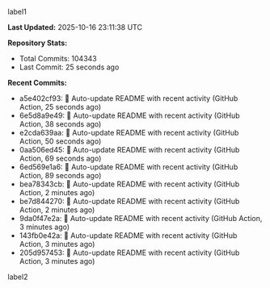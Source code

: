 
label1 
<!-- ACTIVITY_START -->
**Last Updated:** 2025-10-16 23:11:38 UTC

**Repository Stats:**
- Total Commits: 104343
- Last Commit: 25 seconds ago

**Recent Commits:**
- a5e402cf93: 🤖 Auto-update README with recent activity (GitHub Action, 25 seconds ago)
- 6e5d8a9e49: 🤖 Auto-update README with recent activity (GitHub Action, 38 seconds ago)
- e2cda639aa: 🤖 Auto-update README with recent activity (GitHub Action, 50 seconds ago)
- 0aa506ed45: 🤖 Auto-update README with recent activity (GitHub Action, 69 seconds ago)
- 6ed569e1a6: 🤖 Auto-update README with recent activity (GitHub Action, 89 seconds ago)
- bea78343cb: 🤖 Auto-update README with recent activity (GitHub Action, 2 minutes ago)
- be7d844270: 🤖 Auto-update README with recent activity (GitHub Action, 2 minutes ago)
- 9da0f47e2a: 🤖 Auto-update README with recent activity (GitHub Action, 3 minutes ago)
- 143fb0e42a: 🤖 Auto-update README with recent activity (GitHub Action, 3 minutes ago)
- 205d957453: 🤖 Auto-update README with recent activity (GitHub Action, 3 minutes ago)
<!-- ACTIVITY_END -->

label2
